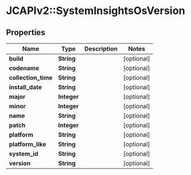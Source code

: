 # JCAPIv2::SystemInsightsOsVersion

## Properties
Name | Type | Description | Notes
------------ | ------------- | ------------- | -------------
**build** | **String** |  | [optional] 
**codename** | **String** |  | [optional] 
**collection_time** | **String** |  | [optional] 
**install_date** | **String** |  | [optional] 
**major** | **Integer** |  | [optional] 
**minor** | **Integer** |  | [optional] 
**name** | **String** |  | [optional] 
**patch** | **Integer** |  | [optional] 
**platform** | **String** |  | [optional] 
**platform_like** | **String** |  | [optional] 
**system_id** | **String** |  | [optional] 
**version** | **String** |  | [optional] 


